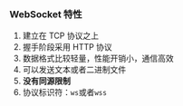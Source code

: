 ### WebSocket 特性
1. 建立在 TCP 协议之上
2. 握手阶段采用 HTTP 协议
3. 数据格式比较轻量，性能开销小，通信高效
4. 可以发送文本或者二进制文件
5. **没有同源限制**
6. 协议标识符：`ws`或者`wss`